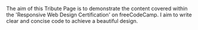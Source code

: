 The aim of this Tribute Page is to demonstrate the content covered within the 'Responsive Web Design Certification' on freeCodeCamp. I aim to write clear and concise code to achieve a beautiful design. 